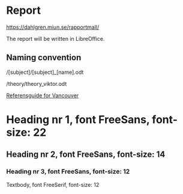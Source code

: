 # Report
https://dahlgren.miun.se/rapportmall/

The report will be written in LibreOffice.

## Naming convention
/[subject]/[subject]_[name].odt

/theory/theory_viktor.odt

[Referensguide for Vancouver](https://tools.kib.ki.se/referensguide/vancouver/)

# Heading nr 1, font FreeSans,  font-size: 22
## Heading nr 2, font FreeSans,  font-size: 14
### Heading nr 3, font FreeSans,  font-size: 12
Textbody,     font FreeSerif, font-size: 12
